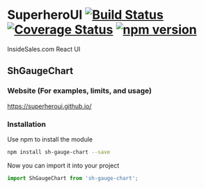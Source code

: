 # SuperheroUI [![Build Status](https://travis-ci.org/SuperheroUI/shGaugeChart.svg?branch=master)](https://travis-ci.org/SuperheroUI/shGaugeChart) [![Coverage Status](https://coveralls.io/repos/github/SuperheroUI/shGaugeChart/badge.svg)](https://coveralls.io/github/SuperheroUI/shGaugeChart) [![npm version](https://badge.fury.io/js/sh-input-text.svg)](https://badge.fury.io/js/sh-gauge-chart)
InsideSales.com React UI

## ShGaugeChart

### Website (For examples, limits, and usage)
https://superheroui.github.io/

### Installation
Use npm to install the module
```sh
npm install sh-gauge-chart --save
```

Now you can import it into your project
```js
import ShGaugeChart from 'sh-gauge-chart';
```

